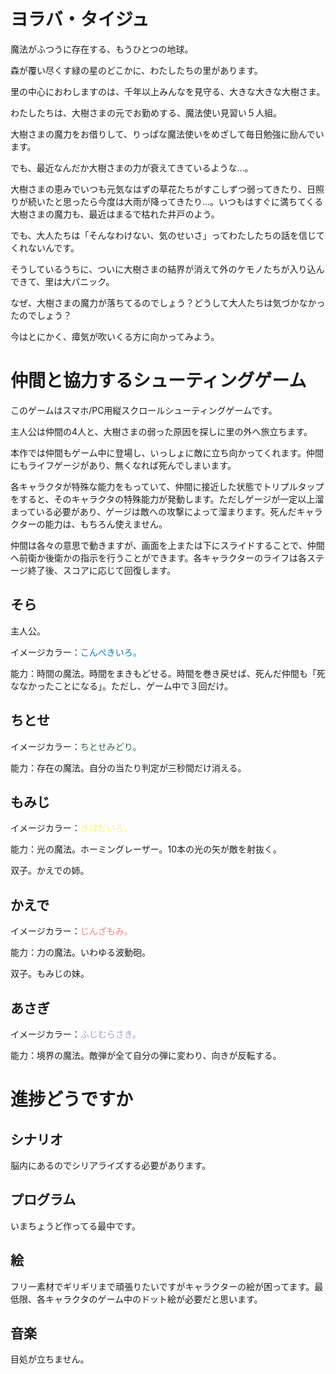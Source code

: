 # ヨラバ・タイジュ

魔法がふつうに存在する、もうひとつの地球。

森が覆い尽くす緑の星のどこかに、わたしたちの里があります。

里の中心におわしますのは、千年以上みんなを見守る、大きな大きな大樹さま。

わたしたちは、大樹さまの元でお勤めする、魔法使い見習い５人組。

大樹さまの魔力をお借りして、りっぱな魔法使いをめざして毎日勉強に励んでいます。

でも、最近なんだか大樹さまの力が衰えてきているような…。

大樹さまの恵みでいつも元気なはずの草花たちがすこしずつ弱ってきたり、日照りが続いたと思ったら今度は大雨が降ってきたり…。いつもはすぐに満ちてくる大樹さまの魔力も、最近はまるで枯れた井戸のよう。

でも、大人たちは「そんなわけない、気のせいさ」ってわたしたちの話を信じてくれないんです。

そうしているうちに、ついに大樹さまの結界が消えて外のケモノたちが入り込んできて、里は大パニック。

なぜ、大樹さまの魔力が落ちてるのでしょう？どうして大人たちは気づかなかったのでしょう？

今はとにかく、瘴気が吹いくる方に向かってみよう。

# 仲間と協力するシューティングゲーム

このゲームはスマホ/PC用縦スクロールシューティングゲームです。

主人公は仲間の4人と、大樹さまの弱った原因を探しに里の外へ旅立ちます。

本作では仲間もゲーム中に登場し、いっしょに敵に立ち向かってくれます。仲間にもライフゲージがあり、無くなれば死んでしまいます。

各キャラクタが特殊な能力をもっていて、仲間に接近した状態でトリプルタップをすると、そのキャラクタの特殊能力が発動します。ただしゲージが一定以上溜まっている必要があり、ゲージは敵への攻撃によって溜まります。死んだキャラクターの能力は、もちろん使えません。

仲間は各々の意思で動きますが、画面を上または下にスライドすることで、仲間へ前衛か後衛かの指示を行うことができます。各キャラクターのライフは各ステージ終了後、スコアに応じて回復します。

## そら

主人公。

イメージカラー：<font color="#007bbb">こんぺきいろ。</font>

能力：時間の魔法。時間をまきもどせる。時間を巻き戻せば、死んだ仲間も「死ななかったことになる」。ただし、ゲーム中で３回だけ。

## ちとせ

イメージカラー：<font color="#316745">ちとせみどり。</font>

能力：存在の魔法。自分の当たり判定が三秒間だけ消える。

## もみじ

イメージカラー：<font color="#fef263">きはだいろ。</font>

能力：光の魔法。ホーミングレーザー。10本の光の矢が敵を射抜く。

双子。かえでの姉。

## かえで

イメージカラー：<font color="#ee827c">じんざもみ。</font>

能力：力の魔法。いわゆる波動砲。

双子。もみじの妹。

## あさぎ

イメージカラー：<font color="#a59aca">ふじむらさき。</font>

能力：境界の魔法。敵弾が全て自分の弾に変わり、向きが反転する。

# 進捗どうですか

## シナリオ

脳内にあるのでシリアライズする必要があります。

## プログラム

いまちょうど作ってる最中です。

## 絵

フリー素材でギリギリまで頑張りたいですがキャラクターの絵が困ってます。最低限、各キャラクタのゲーム中のドット絵が必要だと思います。

## 音楽

目処が立ちません。
